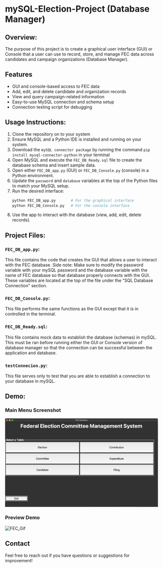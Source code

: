 # mySQL-Election-Project (Database Manager)
## Overview:
The purpose of this project is to create a graphical user interface (GUI) or Console that a user can use to record, store, and manage FEC data across candidates and campaign organizations (Database Manager).
## Features
- GUI and console-based access to FEC data
- Add, edit, and delete candidate and organization records
- View and query campaign-related information
- Easy-to-use MySQL connection and schema setup
- Connection testing script for debugging
## Usage Instructions:
1. Clone the repository on to your system
2. Ensure MySQL and a Python IDE is installed and running on your system.
3. Download the `mySQL connector package` by running the command `pip install mysql-connector-python` in your terminal
4. Open MySQL and execute the `FEC_DB_Ready.sql` file to create the database schema and insert sample data.
5. Open either `FEC_DB_app.py` (GUI) or `FEC_DB_Console.py` (console) in a Python environment.
6. Update the `password` and `database` variables at the top of the Python files to match your MySQL setup.
7. Run the desired interface:
   ```bash
   python FEC_DB_app.py       # For the graphical interface
   python FEC_DB_Console.py   # For the console interface
   ```
8. Use the app to interact with the database (view, add, edit, delete records).

## Project Files:
### `FEC_DB_app.py`:
This file contains the code that creates the GUI that allows a user to interact with the FEC database.
Side note: Make sure to modify the password variable with your mySQL password and the database variable with the name of FEC database so that database properly connects with the GUI. These variables are located at the top of the file under the "SQL Database Connection" section.
### `FEC_DB_Console.py`:
This file performs the same functions as the GUI except that it is in controlled in the terminal.
### `FEC_DB_Ready.sql`:
This file contains mock data to establish the database (schemas) in mySQL. This must be ran before running either the GUI or Console version of database manager so that the connection can be successful between the application and database.
### `testConnecion.py`:
This file serves only to test that you are able to establish a connection to your database in mySQL.
## Demo:
### Main Menu Screenshot
![FEC_Img](Assets/Images/FEC_App.png)
### Preview Demo
![FEC_Gif](Assets/Videos/FEC_Demo.gif)
## Contact
Feel free to reach out if you have questions or suggestions for improvement!

